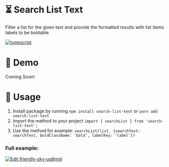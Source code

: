 # :hourglass_flowing_sand: Search List Text
Filter a list for the given text and provide the formatted results with list items labels to be boldable

[![typescript](https://img.shields.io/npm/types/search-list-text?style=plastic)](https://www.typescriptlang.org/)

# 🚀 Demo
Coming Soon!

# 📜 Usage
1) Install package by running ``npm install search-list-text`` or ``yarn add search-list-text``
2) Import the method to your project ``import { searchList } from 'search-list-text';``
3) Use the method for example: 
``searchList(list, {searchText: searchText, boldClassName: 'bold', labelKey: 'label'})``

### Full example: 
[![Edit friendly-sky-uq8mql](https://codesandbox.io/static/img/play-codesandbox.svg)](https://codesandbox.io/s/friendly-sky-uq8mql?fontsize=14&hidenavigation=1&theme=dark)

